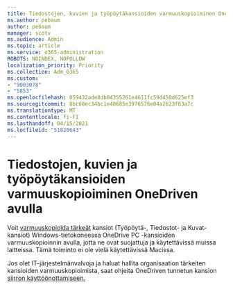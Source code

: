 ```yaml
---
title: Tiedostojen, kuvien ja työpöytäkansioiden varmuuskopioiminen OneDriven avulla
ms.author: pebaum
author: pebaum
manager: scotv
ms.audience: Admin
ms.topic: article
ms.service: o365-administration
ROBOTS: NOINDEX, NOFOLLOW
localization_priority: Priority
ms.collection: Adm_O365
ms.custom:
- "9003078"
- "5853"
ms.openlocfilehash: 059432ade8db04355261e4611fc59d450d625ef3
ms.sourcegitcommit: 8bc60ec34bc1e40685e3976576e04a2623f63a7c
ms.translationtype: MT
ms.contentlocale: fi-FI
ms.lasthandoff: 04/15/2021
ms.locfileid: "51820643"
---
```

# <a name="back-up-your-documents-pictures-and-desktop-folders-with-onedrive"></a>Tiedostojen, kuvien ja työpöytäkansioiden varmuuskopioiminen OneDriven avulla

Voit [varmuuskopioida tärkeät](https://support.office.com/article/d61a7930-a6fb-4b95-b28a-6552e77c3057)  kansiot (Työpöytä-, Tiedostot- ja Kuvat-kansiot) Windows-tietokoneessa OneDrive PC -kansioiden varmuuskopioinnin avulla, jotta ne ovat suojattuja ja käytettävissä muissa laitteissa. Tämä toiminto ei ole vielä käytettävissä Macissa.  

Jos olet IT-järjestelmänvalvoja ja haluat hallita organisaation tärkeiten kansioiden varmuuskopioimista, saat ohjeita OneDriven tunnetun kansion [siirron käyttöönottamiseen.](https://docs.microsoft.com/onedrive/redirect-known-folders)
